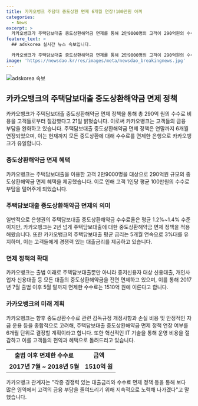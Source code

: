 ```yaml
---
title: 카카오뱅크 주담대 중도상환 면제 6개월 연장!100만원 아껴
categories:
  - News
excerpt: >
  카카오뱅크가 주택담보대출 중도상환해약금 면제를 통해 2만9000명의 고객이 290억원의 수수료 비용을 절감했다. 연말까지 6개월 연장되는 정책은 고객들의 금융 비용 부담을 완화시키며, 고객 1인당 평균 100만원의 수수료를 경감시켰다. 또한, 카카오뱅크는 다양한 대출의 중도상환해약금을 전면 면제하고 혁신적인 IT 기술을 활용하여 운영비용 절감을 고객들에게 혜택으로 돌려주고 있다. (총 147자)
feature_text: >
  ## adskorea 실시간 뉴스 속보입니다.

  카카오뱅크가 주택담보대출 중도상환해약금 면제를 통해 2만9000명의 고객이 290억원의 수수료 비용을 절감했다. 연말까지 6개월 연장되는 정책은 고객들의 금융 비용 부담을 완화시키며, 고객 1인당 평균 100만원의 수수료를 경감시켰다. 또한, 카카오뱅크는 다양한 대출의 중도상환해약금을 전면 면제하고 혁신적인 IT 기술을 활용하여 운영비용 절감을 고객들에게 혜택으로 돌려주고 있다. (총 147자)
image: 'https://newsdao.kr/res/images/meta/newsdao_breakingnews.jpg'
---
```


<p><img src="https://newsdao.kr/res/images/meta/newsdao_breakingnews.jpg" alt="adskorea 속보" /></p>

<h2 data-ke-size="size26">카카오뱅크의 주택담보대출 중도상환해약금 면제 정책</h2>

<p data-ke-size="size16">카카오뱅크가 주택담보대출 중도상환해약금 면제 정책을 통해 총 290억 원의 수수료 비용을 고객들로부터 절감했다고 21일 밝혔습니다. 이로써 카카오뱅크는 고객들의 금융 부담을 완화하고 있습니다. 주택담보대출 중도상환해약금 면제 정책은 연말까지 6개월 연장되었으며, 이는 현재까지 모든 중도상환에 대해 수수료를 면제한 은행으로 카카오뱅크가 유일합니다.</p>

<h3 data-ke-size="size24">중도상환해약금 면제 혜택</h3>

<p data-ke-size="size16">카카오뱅크는 주택담보대출을 이용한 고객 2만9000명을 대상으로 290억원 규모의 중도상환해약금 면제 혜택을 제공했습니다. 이로 인해 고객 1인당 평균 100만원의 수수료 부담을 덜어주게 되었습니다.</p>

<h3 data-ke-size="size24">주택담보대출 중도상환해약금 면제의 의미</h3>

<p data-ke-size="size16">일반적으로 은행권의 주택담보대출 중도상환해약금 수수료율은 평균 1.2%~1.4% 수준이지만, 카카오뱅크는 2년 넘게 주택담보대출에 대한 중도상환해약금 면제 정책을 적용해왔습니다. 또한 카카오뱅크의 주택담보대출 평균 금리는 5개월 연속으로 3%대를 유지하며, 이는 고객들에게 경쟁력 있는 대출금리를 제공하고 있습니다.</p>

<h3 data-ke-size="size24">면제 정책의 확대</h3>

<p data-ke-size="size16">카카오뱅크는 출범 이래로 주택담보대출뿐만 아니라 중저신용자 대상 신용대출, 개인사업자 신용대출 등 모든 대출의 중도상환해약금을 전면 면제하고 있으며, 이를 통해 2017년 7월 출범 이후 5월 말까지 면제한 수수료는 1510억 원에 이른다고 합니다.</p>

<h3 data-ke-size="size24">카카오뱅크의 미래 계획</h3>

<p data-ke-size="size16">카카오뱅크는 향후 중도상환수수료 관련 감독규정 개정사항과 손실 비용 및 안정적인 자금 운용 등을 종합적으로 고려해, 주택담보대출 중도상환해약금 면제 정책 연장 여부를 6개월 단위로 결정할 계획이라고 합니다. 또한 혁신적인 IT 기술을 통해 운영 비용을 절감하고 이를 고객들의 편익과 혜택으로 돌려드리고 있습니다.</p>

<table>
    <tr>
        <td style="text-align: center; height: 17px;"><b>출범 이후 면제한 수수료</b></td>
        <td style="text-align: center; height: 17px;"><b>금액</b></td>
    </tr>
    <tr>
        <td style="text-align: center; height: 17px;"><b>2017년 7월 ~ 2018년 5월</b></td>
        <td style="text-align: center; height: 17px;"><b>1510억 원</b></td>
    </tr>
</table>

<p data-ke-size="size16">카카오뱅크 관계자는 "각종 경쟁력 있는 대출금리와 수수료 면제 정책 등을 통해 보다 많은 영역에서 고객의 금융 부담을 줄여드리기 위해 지속적으로 노력해 나가겠다"고 말했습니다.</p>

